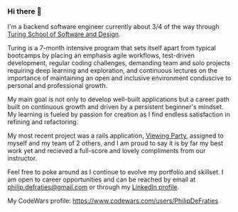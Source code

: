### Hi there 👋
I'm a backend software engineer currently about 3/4 of the way through [Turing School of Software and Design](https://turing.io/). 

Turing is a 7-month intensive program that sets itself apart from typical bootcamps by placing an emphasis agile workflows, test-driven development, regular coding challenges, demanding team and solo projects requiring deep learning and exploration, and continuous lectures on the importance of maintaining an open and inclusive environment conduscive to personal and professional growth.

My main goal is not only to develop well-built applications but a career path built on continuous growth and driven by a persistent beginner's mindset. My learning is fueled by passion for creation as I find endless satisfaction in refining and refactoring. 

My most recent project was a rails application, [Viewing Party](https://github.com/PhilipDeFraties/viewing_party), assigned to myself and my team of 2 others, and I am proud to say it is by far my best work yet and recieved a full-score and lovely compliments from our instructor. 

Feel free to poke around as I continue to evolve my portfolio and skillset. I am open to career opportunities and can be reached by email at philip.defraties@gmail.com or through my [LinkedIn profile](https://www.linkedin.com/feed/).

My CodeWars profile: https://www.codewars.com/users/PhilipDeFraties

<!--
**PhilipDeFraties/PhilipDeFraties** is a ✨ _special_ ✨ repository because its `README.md` (this file) appears on your GitHub profile.

Here are some ideas to get you started:

- 🔭 I’m currently working on ...
- 🌱 I’m currently learning ...
- 👯 I’m looking to collaborate on ...
- 🤔 I’m looking for help with ...
- 💬 Ask me about ...
- 📫 How to reach me: ...
- 😄 Pronouns: ...
- ⚡ Fun fact: ...
-->
